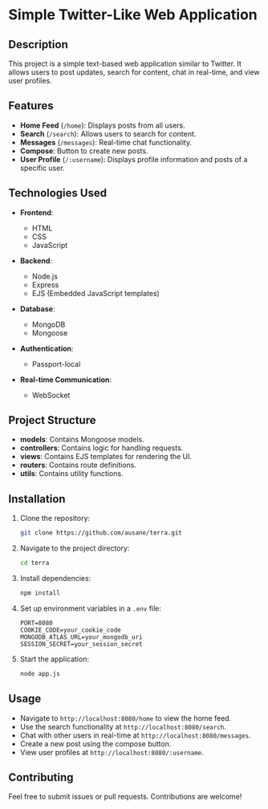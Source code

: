 # Simple Twitter-Like Web Application

## Description
This project is a simple text-based web application similar to Twitter. It allows users to post updates, search for content, chat in real-time, and view user profiles.

## Features
- **Home Feed** (`/home`): Displays posts from all users.
- **Search** (`/search`): Allows users to search for content.
- **Messages** (`/messages`): Real-time chat functionality.
- **Compose**: Button to create new posts.
- **User Profile** (`/:username`): Displays profile information and posts of a specific user.

## Technologies Used
- **Frontend**:
  - HTML
  - CSS
  - JavaScript

- **Backend**:
  - Node.js
  - Express
  - EJS (Embedded JavaScript templates)
  
- **Database**:
  - MongoDB
  - Mongoose

- **Authentication**:
  - Passport-local

- **Real-time Communication**:
  - WebSocket

## Project Structure
- **models**: Contains Mongoose models.
- **controllers**: Contains logic for handling requests.
- **views**: Contains EJS templates for rendering the UI.
- **routers**: Contains route definitions.
- **utils**: Contains utility functions.

## Installation
1. Clone the repository:
    ```bash
    git clone https://github.com/ausane/terra.git
    ```
2. Navigate to the project directory:
    ```bash
    cd terra
    ```
3. Install dependencies:
    ```bash
    npm install
    ```
4. Set up environment variables in a `.env` file:
    ```env
    PORT=8080
    COOKIE_CODE=your_cookie_code
    MONGODB_ATLAS_URL=your_mongodb_uri
    SESSION_SECRET=your_session_secret
    ```

5. Start the application:
    ```bash
    node app.js
    ```

## Usage
- Navigate to `http://localhost:8080/home` to view the home feed.
- Use the search functionality at `http://localhost:8080/search`.
- Chat with other users in real-time at `http://localhost:8080/messages`.
- Create a new post using the compose button.
- View user profiles at `http://localhost:8080/:username`.

## Contributing
Feel free to submit issues or pull requests. Contributions are welcome!